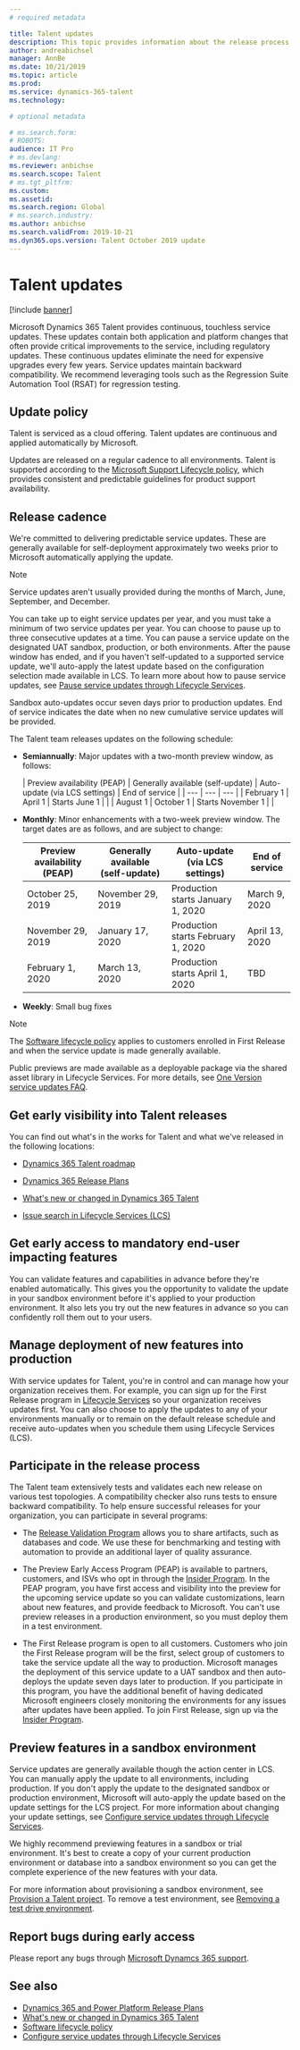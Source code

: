 ```yaml
---
# required metadata

title: Talent updates
description: This topic provides information about the release process and cadence for Microsoft Dynamics 365 Talent.
author: andreabichsel
manager: AnnBe
ms.date: 10/21/2019
ms.topic: article
ms.prod: 
ms.service: dynamics-365-talent
ms.technology: 

# optional metadata

# ms.search.form: 
# ROBOTS: 
audience: IT Pro
# ms.devlang: 
ms.reviewer: anbichse
ms.search.scope: Talent
# ms.tgt_pltfrm: 
ms.custom: 
ms.assetid: 
ms.search.region: Global
# ms.search.industry: 
ms.author: anbichse
ms.search.validFrom: 2019-10-21
ms.dyn365.ops.version: Talent October 2019 update
---
```


# Talent updates

[!include [banner](includes/banner.md)]

Microsoft Dynamics 365 Talent provides continuous, touchless service updates. These updates contain both application and platform changes that often provide critical improvements to the service, including regulatory updates. These continuous updates eliminate the need for expensive upgrades every few years. Service updates maintain backward compatibility. We recommend leveraging tools such as the Regression Suite Automation Tool (RSAT) for regression testing.

## Update policy

Talent is serviced as a cloud offering. Talent updates are continuous and applied automatically by Microsoft.

Updates are released on a regular cadence to all environments. Talent is supported according to the [Microsoft Support Lifecycle policy](https://support.microsoft.com/gp/lifecycle#gp/OSSLpolicy "Microsoft Support Lifecycle"), which provides consistent and predictable guidelines for product support availability.

## Release cadence

We're committed to delivering predictable service updates. These are generally available for self-deployment approximately two weeks prior to Microsoft automatically applying the update. 

> [!NOTE] 
> Service updates aren't usually provided during the months of March, June, September, and December.

You can take up to eight service updates per year, and you must take a minimum of two service updates per year. You can choose to pause up to three consecutive updates at a time. You can pause a service update on the designated UAT sandbox, production, or both environments. After the pause window has ended, and if you haven't self-updated to a supported service update, we'll auto-apply the latest update based on the configuration selection made available in LCS. To learn more about how to pause service updates, see [Pause service updates through Lifecycle Services](https://docs.microsoft.com/dynamics365/unified-operations/dev-itpro/lifecycle-services/pause-service-updates).

Sandbox auto-updates occur seven days prior to production updates. End of service indicates the date when no new cumulative service updates will be provided.

The Talent team releases updates on the following schedule:

- **Semiannually**: Major updates with a two-month preview window, as follows:

  | Preview availability (PEAP) | Generally available (self-update) | Auto-update (via LCS settings) | End of service |
  | --- | --- | --- |
  | February 1 | April 1 | Starts June 1 | |
  | August 1 | October 1 | Starts November 1 | |
  
- **Monthly**: Minor enhancements with a two-week preview window. The target dates are as follows, and are subject to change:

  | Preview availability (PEAP) | Generally available (self-update) | Auto-update (via LCS settings) | End of service |
  | --- | --- | --- | --- |
  | October 25, 2019 | November 29, 2019 | Production starts January 1, 2020 | March 9, 2020 |
  | November 29, 2019 | January 17, 2020 | Production starts February 1, 2020 | April 13, 2020 |
  | February 1, 2020 | March 13, 2020 | Production starts April 1, 2020 | TBD |

- **Weekly**: Small bug fixes

> [!NOTE]
> The [Software lifecycle policy](../../dev-itpro/migration-upgrade/versions-update-policy.md) applies to customers enrolled in First Release and when the service update is made generally available.

Public previews are made available as a deployable package via the shared asset library in Lifecycle Services. For more details, see [One Version service updates FAQ](one-version.md).

## Get early visibility into Talent releases

You can find out what's in the works for Talent and what we've released in the following locations:

- [Dynamics 365 Talent roadmap](https://dynamics.microsoft.com/en-us/roadmap/talent/)

- [Dynamics 365 Release Plans](https://docs.microsoft.com/dynamics365/release-plans/)

- [What's new or changed in Dynamics 365 Talent](https://docs.microsoft.com/en-us/dynamics365/talent/whats-new)

- [Issue search in Lifecycle Services (LCS)](https://docs.microsoft.com/en-us/dynamics365/fin-ops-core/dev-itpro/lifecycle-services/issue-search-lcs)

## Get early access to mandatory end-user impacting features

You can validate features and capabilities in advance before they're enabled automatically. This gives you the opportunity to validate the update in your sandbox environment before it's applied to your production environment. It also lets you try out the new features in advance so you can confidently roll them out to your users.

## Manage deployment of new features into production

With service updates for Talent, you're in control and can manage how your organization receives them. For example, you can sign up for the First Release program in [Lifecycle Services](https://lcs.dynamics.com/Logon/Index) so your organization receives updates first. You can also choose to apply the updates to any of your environments manually or to remain on the default release schedule and receive auto-updates when you schedule them using Lifecycle Services (LCS).

## Participate in the release process

The Talent team extensively tests and validates each new release on various test topologies. A compatibility checker also runs tests to ensure backward compatibility. To help ensure successful releases for your organization, you can participate in several programs:

- The [Release Validation Program](https://forms.office.com/Pages/ResponsePage.aspx?id=v4j5cvGGr0GRqy180BHbR56j8lZs0FdAvwT75_WNFyxUQVdKVkVORjVDNloxTEkwS1JUSUxWN1pSWi4u) allows you to share artifacts, such as databases and code. We use these for benchmarking and testing with automation to provide an additional layer of quality assurance.

- The Preview Early Access Program (PEAP) is available to partners, customers, and ISVs who opt in through the [Insider Program](https://experience.dynamics.com/). In the PEAP program, you have first access and visibility into the preview for the upcoming service update so you can validate customizations, learn about new features, and provide feedback to Microsoft. You can't use preview releases in a production environment, so you must deploy them in a test environment.

- The First Release program is open to all customers. Customers who join the First Release program will be the first, select group of customers to take the service update all the way to production. Microsoft manages the deployment of this service update to a UAT sandbox and then auto-deploys the update seven days later to production. If you participate in this program, you have the additional benefit of having dedicated Microsoft engineers closely monitoring the environments for any issues after updates have been applied. To join First Release, sign up via the [Insider Program](https://experience.dynamics.com/).  

## Preview features in a sandbox environment

Service updates are generally available though the action center in LCS. You can manually apply the update to all environments, including production. If you don't apply the update to the designated sandbox or production environment, Microsoft will auto-apply the update based on the update settings for the LCS project. For more information about changing your update settings, see [Configure service updates through Lifecycle Services](https://docs.microsoft.com/dynamics365/unified-operations/dev-itpro/lifecycle-services/configure-service-updates).

We highly recommend previewing features in a sandbox or trial environment. It's best to create a copy of your current production environment or database into a sandbox environment so you can get the complete experience of the new features with your data.

For more information about provisioning a sandbox environment, see [Provision a Talent project](provisioning-talent.md#provision-a-talent-project). To remove a test environment, see [Removing a test drive environment](remove-talent-environment.md#removing-a-test-drive-environment). 

## Report bugs during early access

Please report any bugs through [Microsoft Dynamcs 365 support](https://dynamics.microsoft.com/support/).

## See also

- [Dynamics 365 and Power Platform Release Plans](https://docs.microsoft.com/dynamics365/release-plans)
- [What's new or changed in Dynamics 365 Talent](https://docs.microsoft.com/dynamics365/talent/whats-new)
- [Software lifecycle policy](../../dev-itpro/migration-upgrade/versions-update-policy.md)
- [Configure service updates through Lifecycle Services](https://docs.microsoft.com/dynamics365/unified-operations/dev-itpro/lifecycle-services/configure-service-updates)

